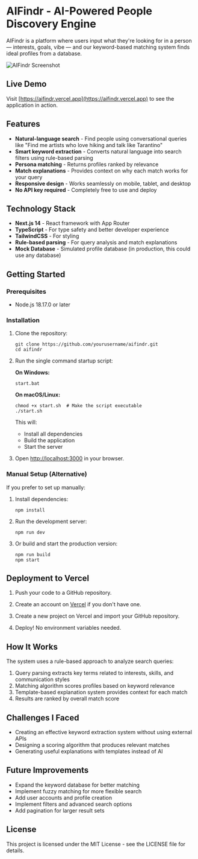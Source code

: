 # AIFindr - AI-Powered People Discovery Engine

AIFindr is a platform where users input what they're looking for in a person — interests, goals, vibe — and our keyword-based matching system finds ideal profiles from a database.

![AIFindr Screenshot](public/screenshot.png)

## Live Demo

Visit [https://aifindr.vercel.app](https://aifindr.vercel.app) to see the application in action.

## Features

- **Natural-language search** - Find people using conversational queries like "Find me artists who love hiking and talk like Tarantino"
- **Smart keyword extraction** - Converts natural language into search filters using rule-based parsing
- **Persona matching** - Returns profiles ranked by relevance
- **Match explanations** - Provides context on why each match works for your query
- **Responsive design** - Works seamlessly on mobile, tablet, and desktop
- **No API key required** - Completely free to use and deploy

## Technology Stack

- **Next.js 14** - React framework with App Router
- **TypeScript** - For type safety and better developer experience
- **TailwindCSS** - For styling
- **Rule-based parsing** - For query analysis and match explanations
- **Mock Database** - Simulated profile database (in production, this could use any database)

## Getting Started

### Prerequisites

- Node.js 18.17.0 or later

### Installation

1. Clone the repository:
   ```
   git clone https://github.com/yourusername/aifindr.git
   cd aifindr
   ```

2. Run the single command startup script:
   
   **On Windows:**
   ```
   start.bat
   ```

   **On macOS/Linux:**
   ```
   chmod +x start.sh  # Make the script executable
   ./start.sh
   ```

   This will:
   - Install all dependencies
   - Build the application
   - Start the server

3. Open [http://localhost:3000](http://localhost:3000) in your browser.

### Manual Setup (Alternative)

If you prefer to set up manually:

1. Install dependencies:
   ```
   npm install
   ```

2. Run the development server:
   ```
   npm run dev
   ```

3. Or build and start the production version:
   ```
   npm run build
   npm start
   ```

## Deployment to Vercel

1. Push your code to a GitHub repository.

2. Create an account on [Vercel](https://vercel.com) if you don't have one.

3. Create a new project on Vercel and import your GitHub repository.

4. Deploy! No environment variables needed.

## How It Works

The system uses a rule-based approach to analyze search queries:

1. Query parsing extracts key terms related to interests, skills, and communication styles
2. Matching algorithm scores profiles based on keyword relevance
3. Template-based explanation system provides context for each match
4. Results are ranked by overall match score

## Challenges I Faced

- Creating an effective keyword extraction system without using external APIs
- Designing a scoring algorithm that produces relevant matches
- Generating useful explanations with templates instead of AI

## Future Improvements

- Expand the keyword database for better matching
- Implement fuzzy matching for more flexible search
- Add user accounts and profile creation
- Implement filters and advanced search options
- Add pagination for larger result sets

## License

This project is licensed under the MIT License - see the LICENSE file for details.
